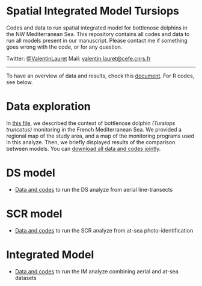 # Spatial Integrated Model Tursiops

Codes and data to run spatial integrated model for bottlenose dolphins in the NW Mediterranean Sea.
This repository contains all codes and data to run all models present in our manuscript. Please contact me if something goes wrong with the code, or for any question.

Twitter: [@ValentinLauret](https://twitter.com/ValentinLauret)
Mail: [valentin.lauret@cefe.cnrs.fr](mailto:valentin.lauret@ens-lyon.fr)

---

To have an overview of data and results, check this [document](DataAndResults.pdf). For R codes, see below.

# Data exploration

In [this file](Appendix1.pdf), we described the context of bottlenose dolphin _(Tursiops truncatus)_ monitoring in the French Mediterranean Sea. We provided a regional map of the study area, and a map of the monitoring programs used in this analyze. Then, we briefly displayed results of the comparison between models. You can [download all data and codes jointly](DataS1.zip).

# DS model 

  * [Data and codes](DS/) to run the DS analyze from aerial line-transects
  
# SCR model 

  * [Data and codes](SCR/) to run the SCR analyze from at-sea photo-identification
  
# Integrated Model 

  * [Data and codes](IM/) to run the IM analyze combining aerial and at-sea datasets

